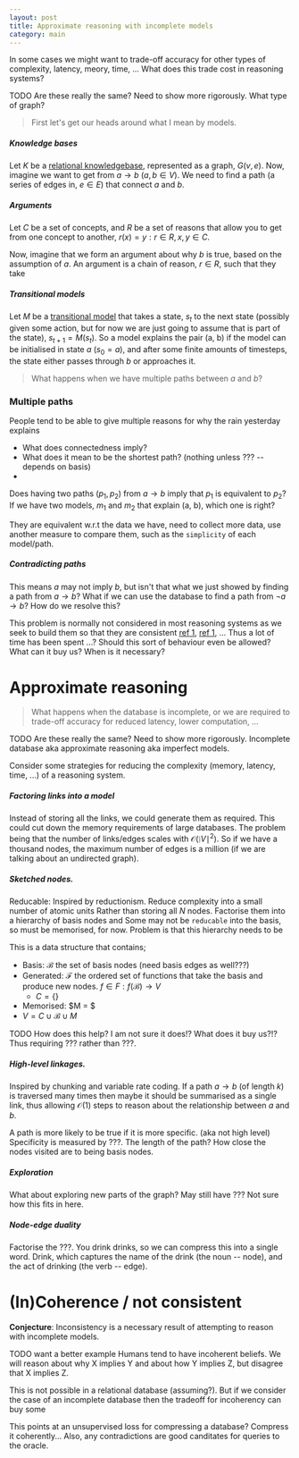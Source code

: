 ```yaml
---
layout: post
title: Approximate reasoning with incomplete models
category: main
---
```


In some cases we might want to trade-off accuracy for other types of complexity, latency, meory, time, ... What does this trade cost in reasoning systems?

<side>TODO Are these really the same? Need to show more rigorously. What type of graph?</side>
> First let's get our heads around what I mean by models.

##### Knowledge bases

Let $K$ be a <u>relational knowledgebase</u>, represented as a graph, $G(v, e)$. Now, imagine we want to get from $a\rightarrow b$ ($a,b \in V$). We need to find a path (a series of edges in, $e \in E$) that connect $a$ and $b$.

##### Arguments

Let $C$ be a set of concepts, and $R$ be a set of reasons that allow you to get from one concept to another, $r(x) = y: r\in R, x,y \in C$.

Now, imagine that we form an argument about why $b$ is true, based on the assumption of $a$. An argument is a chain of reason, $r \in R$, such that they take

##### Transitional models

Let $M$ be a <u>transitional model</u> that takes a state, $s_t$ to the next state (possibly given some action, but for now we are just going to assume that is part of the state), $s_{t+1} = M(s_t)$. So a model explains the pair (a, b) if the model can be initialised in state $a$ ($s_0 = a$), and after some finite amounts of timesteps, the state either passes through $b$ or approaches it.

> What happens when we have multiple paths between $a$ and $b$?

### Multiple paths

People tend to be able to give multiple reasons for why the rain yesterday explains  

* What does connectedness imply?
* What does it mean to be the shortest path? (nothing unless ??? -- depends on basis)
*

Does having two paths ($p_1, p_2$) from $a\rightarrow b$ imply that $p_1$ is equivalent to $p_2$?
If we have two models, $m_1$ and $m_2$ that explain (a, b), which one is right?

They are equivalent w.r.t the data we have, need to collect more data, use another measure to compare them, such as the `simplicity` of each model/path.

##### Contradicting paths

<side>This means $a$ may not imply $b$, but isn't that what we just showed by finding a path from $a\rightarrow b$?</side>
What if we can use the database to find a path from $\neg a\rightarrow b$? How do we resolve this?

This problem is normally not considered in most reasoning systems as we seek to build them so that they are consistent [ref 1](?), [ref 1](2), ... Thus a lot of time has been spent ...?
Should this sort of behaviour even be allowed? What can it buy us? When is it necessary?

# Approximate reasoning

> What happens when the database is incomplete, or we are required to trade-off accuracy for reduced latency, lower computation, ...

<side>TODO Are these really the same? Need to show more rigorously.</side>
Incomplete database aka approximate reasoning aka imperfect models.

Consider some strategies for reducing the complexity (memory, latency, time, ...) of a reasoning system.

##### Factoring links into a model

Instead of storing all the links, we could generate them as required. This could cut down the memory requirements of large databases. The problem being that the number of links/edges scales with $\mathcal O (\mid V \mid^2)$. So if we have a thousand nodes, the maximum number of edges is a million (if we are talking about an undirected graph).

##### Sketched nodes.

<side>Reducable: Inspired by reductionism. Reduce complexity into a small number of atomic units</side>
Rather than storing all $N$ nodes. Factorise them into a hierarchy of basis nodes and
Some may not be `reducable` into the basis, so must be memorised, for now.
Problem is that this hierarchy needs to be

This is a data structure that contains;
* Basis: $\mathcal B$ the set of basis nodes (need basis edges as well???)
* Generated: $\mathcal F$ the ordered set of functions that take the basis and produce new nodes. $f\in F: f(\mathcal B) \rightarrow V$
  * $C = \{\}$
* Memorised: $M = $
* $V = C \cup \mathcal B \cup M$

<side>TODO How does this help? I am not sure it does!? What does it buy us?!?</side>
Thus requiring ??? rather than ???.

##### High-level linkages.

<side>Inspired by chunking and variable rate coding.</side>
If a path $a\rightarrow b$ (of length $k$) is traversed many times then maybe it should be summarised as a single link, thus allowing $\mathcal O(1)$ steps to reason about the relationship between $a$ and $b$.

A path is more likely to be true if it is more specific. (aka not high level)
Specificity is measured by ???.
The length of the path?
How close the nodes visited are to being basis nodes.

##### Exploration

What about exploring new parts of the graph? May still have ???
Not sure how this fits in here.

##### Node-edge duality

Factorise the ???. You drink drinks, so we can compress this into a single word. Drink, which captures the name of the drink (the noun -- node), and the act of drinking (the verb -- edge).

# (In)Coherence / not consistent

__Conjecture__: Inconsistency is a necessary result of attempting to reason with incomplete models.

<side>TODO want a better example</side>
Humans tend to have incoherent beliefs. We will reason about why X implies Y and about how Y implies Z, but disagree that X implies Z.

This is not possible in a relational database (assuming?). But if we consider the case of an incomplete database then the tradeoff for incoherency can buy some

This points at an unsupervised loss for compressing a database?
Compress it coherently...
Also, any contradictions are good canditates for queries to the oracle.
